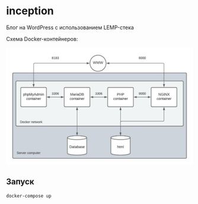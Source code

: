# inception

Блог на WordPress с использованием LEMP-стека


Схема Docker-контейнеров:

![This is an image](./assets/diagram.jpeg)


## Запуск
```
docker-compose up
```